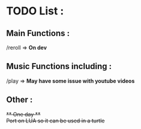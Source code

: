 TODO List :
======

## Main Functions :  
/reroll => **On dev**  

## Music Functions including :  
  /play => **May have some issue with youtube videos**  


## Other :
~~** One day **  
Port on LUA so it can be used in a turtle~~
